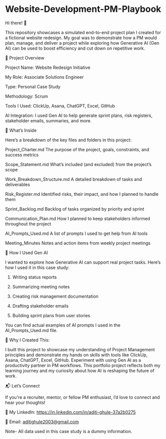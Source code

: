 # Website-Development-PM-Playbook

Hi there! 👋

This repository showcases a simulated end-to-end project plan I created for a fictional website redesign. My goal was to demonstrate how a PM would plan, manage, and deliver a project while exploring how Generative AI (Gen AI) can be used to boost efficiency and cut down on repetitive work.

🎯 Project Overview

Project Name: Website Redesign Initiative

My Role: Associate Solutions Engineer

Type: Personal Case Study

Methodology: Scrum

Tools I Used: ClickUp, Asana, ChatGPT, Excel, GitHub

AI Integration: I used Gen AI to help generate sprint plans, risk registers, stakeholder emails, summaries, and more. 


📂 What’s Inside

Here’s a breakdown of the key files and folders in this project:


Project_Charter.md	The purpose of the project, goals, constraints, and success metrics

Scope_Statement.md	What’s included (and excluded) from the project’s scope

Work_Breakdown_Structure.md	A detailed breakdown of tasks and deliverables

Risk_Register.md	Identified risks, their impact, and how I planned to handle them

Sprint_Backlog.md	Backlog of tasks organized by priority and sprint

Communication_Plan.md	How I planned to keep stakeholders informed throughout the project

AI_Prompts_Used.md	A list of prompts I used to get help from AI tools

Meeting_Minutes	Notes and action items from weekly project meetings


🤖 How I Used Gen AI

I wanted to explore how Generative AI can support real project tasks. Here’s how I used it in this case study:

1. Writing status reports

2. Summarizing meeting notes

3. Creating risk management documentation

4. Drafting stakeholder emails

5. Building sprint plans from user stories

You can find actual examples of AI prompts I used in the AI_Prompts_Used.md file.


🧠 Why I Created This:

I built this project to showcase my understanding of Project Management principles and demonstrate my hands on skills with tools like ClickUp, Asana, ChatGPT, Excel, GitHub. Experiment with using Gen AI as a productivity partner in PM workflows. This portfolio project reflects both my learning journey and my curiosity about how AI is reshaping the future of work.


📬 Let’s Connect

If you're a recruiter, mentor, or fellow PM enthusiast, I’d love to connect and hear your thoughts!

🔗 My LinkedIn: https://in.linkedin.com/in/aditi-ghule-37a2b0275

📧 Email: aditighule2003@gmail.com

Note- All data used in this case study is a dummy information. 

